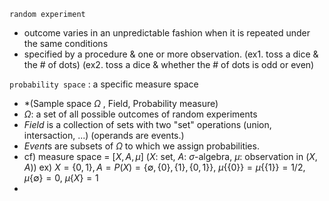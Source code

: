 
`random experiment` 
  - outcome varies in an unpredictable fashion when it is repeated under the same conditions
  - specified by a procedure & one or more observation. 
    (ex1. toss a dice & the # of dots)
    (ex2. toss a dice & whether the # of dots is odd or even)

`probability space` : a specific measure space
  - *(Sample space $\Omega$ , Field, Probability measure)
  - $\Omega$: a set of all possible outcomes of random experiments
  - $Field$ is a collection of sets with two "set" operations (union, intersaction, ...)
    (operands are events.)
  - $Event$s are subsets of $\Omega$ to which we assign probabilities. 
  - cf) measure space = $[X, A, \mu]$ ($X$: set, $A$: $\sigma$-algebra, $\mu$: observation in $(X,A)$)
	    ex) $X=\{0,1\}, A=P(X)=\{\emptyset, \{0\}, \{1\}, \{0,1\}\},$ 
	           $\mu\{\{0\}\}=\mu\{\{1\}\}=1/2$,  $\mu\{\emptyset\}=0$, $\mu\{X\}=1$ 
  - 
